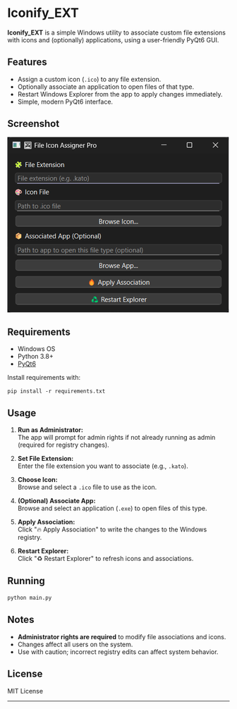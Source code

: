 # Iconify_EXT

**Iconify_EXT** is a simple Windows utility to associate custom file extensions with icons and (optionally) applications, using a user-friendly PyQt6 GUI.

## Features

- Assign a custom icon (`.ico`) to any file extension.
- Optionally associate an application to open files of that type.
- Restart Windows Explorer from the app to apply changes immediately.
- Simple, modern PyQt6 interface.

## Screenshot

![Screenshot](screenshot.png)

## Requirements

- Windows OS
- Python 3.8+
- [PyQt6](https://pypi.org/project/PyQt6/)

Install requirements with:

```
pip install -r requirements.txt
```

## Usage

1. **Run as Administrator:**  
   The app will prompt for admin rights if not already running as admin (required for registry changes).

2. **Set File Extension:**  
   Enter the file extension you want to associate (e.g., `.kato`).

3. **Choose Icon:**  
   Browse and select a `.ico` file to use as the icon.

4. **(Optional) Associate App:**  
   Browse and select an application (`.exe`) to open files of this type.

5. **Apply Association:**  
   Click "🔥 Apply Association" to write the changes to the Windows registry.

6. **Restart Explorer:**  
   Click "♻️ Restart Explorer" to refresh icons and associations.

## Running

```bash
python main.py
```

## Notes

- **Administrator rights are required** to modify file associations and icons.
- Changes affect all users on the system.
- Use with caution; incorrect registry edits can affect system behavior.

## License

MIT License

---
